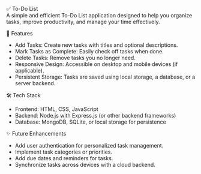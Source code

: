 ✅ To-Do List  
A simple and efficient To-Do List application designed to help you organize tasks, improve productivity, and manage your time effectively.  

🚀 Features  
- Add Tasks: Create new tasks with titles and optional descriptions.  
- Mark Tasks as Complete: Easily check off tasks when done.  
- Delete Tasks: Remove tasks you no longer need.  
- Responsive Design: Accessible on desktop and mobile devices (if applicable).  
- Persistent Storage: Tasks are saved using local storage, a database, or a server backend.  

🛠️ Tech Stack  
- Frontend: HTML, CSS, JavaScript  
- Backend: Node.js with Express.js (or other backend frameworks)  
- Database: MongoDB, SQLite, or local storage for persistence  

✨ Future Enhancements  
- Add user authentication for personalized task management.  
- Implement task categories or priorities.  
- Add due dates and reminders for tasks.  
- Synchronize tasks across devices with a cloud backend.  
